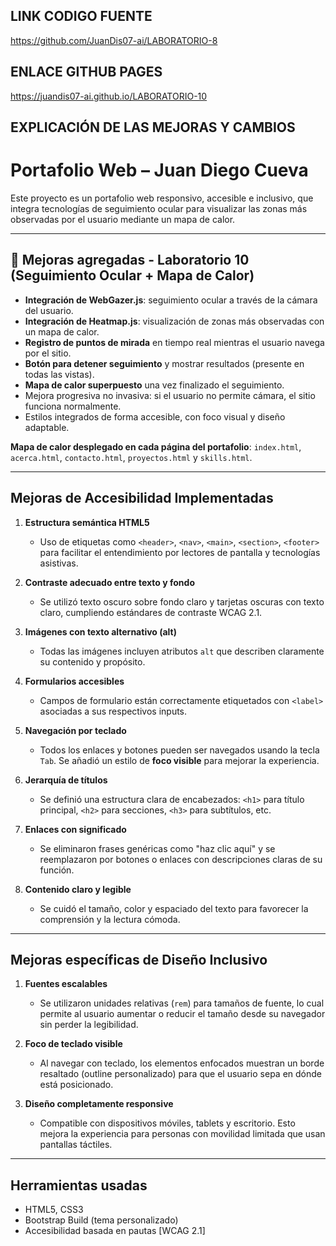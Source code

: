 ## LINK CODIGO FUENTE

https://github.com/JuanDis07-ai/LABORATORIO-8

## ENLACE GITHUB PAGES

https://juandis07-ai.github.io/LABORATORIO-10

## EXPLICACIÓN DE LAS MEJORAS Y CAMBIOS

# Portafolio Web – Juan Diego Cueva

Este proyecto es un portafolio web responsivo, accesible e inclusivo, que integra tecnologías de seguimiento ocular para visualizar las zonas más observadas por el usuario mediante un mapa de calor.

---

## 🔁 Mejoras agregadas - Laboratorio 10 (Seguimiento Ocular + Mapa de Calor)

-  **Integración de WebGazer.js**: seguimiento ocular a través de la cámara del usuario.
-  **Integración de Heatmap.js**: visualización de zonas más observadas con un mapa de calor.
-  **Registro de puntos de mirada** en tiempo real mientras el usuario navega por el sitio.
-  **Botón para detener seguimiento** y mostrar resultados (presente en todas las vistas).
-  **Mapa de calor superpuesto** una vez finalizado el seguimiento.
-  Mejora progresiva no invasiva: si el usuario no permite cámara, el sitio funciona normalmente.
-  Estilos integrados de forma accesible, con foco visual y diseño adaptable.

**Mapa de calor desplegado en cada página del portafolio**: `index.html`, `acerca.html`, `contacto.html`, `proyectos.html` y `skills.html`.  


---

## Mejoras de Accesibilidad Implementadas

1. **Estructura semántica HTML5**
   - Uso de etiquetas como `<header>`, `<nav>`, `<main>`, `<section>`, `<footer>` para facilitar el entendimiento por lectores de pantalla y tecnologías asistivas.

2. **Contraste adecuado entre texto y fondo**
   - Se utilizó texto oscuro sobre fondo claro y tarjetas oscuras con texto claro, cumpliendo estándares de contraste WCAG 2.1.

3. **Imágenes con texto alternativo (alt)**
   - Todas las imágenes incluyen atributos `alt` que describen claramente su contenido y propósito.

4. **Formularios accesibles**
   - Campos de formulario están correctamente etiquetados con `<label>` asociadas a sus respectivos inputs.

5. **Navegación por teclado**
   - Todos los enlaces y botones pueden ser navegados usando la tecla `Tab`. Se añadió un estilo de **foco visible** para mejorar la experiencia.

6. **Jerarquía de títulos**
   - Se definió una estructura clara de encabezados: `<h1>` para título principal, `<h2>` para secciones, `<h3>` para subtítulos, etc.

7. **Enlaces con significado**
   - Se eliminaron frases genéricas como "haz clic aquí" y se reemplazaron por botones o enlaces con descripciones claras de su función.

8. **Contenido claro y legible**
   - Se cuidó el tamaño, color y espaciado del texto para favorecer la comprensión y la lectura cómoda.

---

## Mejoras específicas de Diseño Inclusivo

1. **Fuentes escalables**
   - Se utilizaron unidades relativas (`rem`) para tamaños de fuente, lo cual permite al usuario aumentar o reducir el tamaño desde su navegador sin perder la legibilidad.

2. **Foco de teclado visible**
   - Al navegar con teclado, los elementos enfocados muestran un borde resaltado (outline personalizado) para que el usuario sepa en dónde está posicionado.

3. **Diseño completamente responsive**
   - Compatible con dispositivos móviles, tablets y escritorio. Esto mejora la experiencia para personas con movilidad limitada que usan pantallas táctiles.

---

## Herramientas usadas

- HTML5, CSS3
- Bootstrap Build (tema personalizado)
- Accesibilidad basada en pautas [WCAG 2.1]

